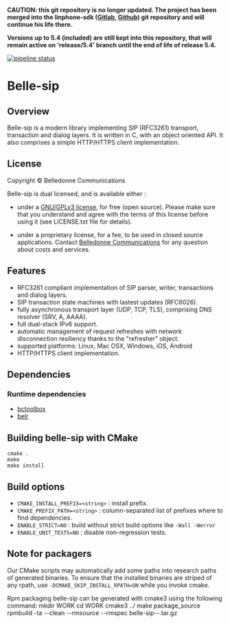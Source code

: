 **CAUTION: this git repository is no longer updated. The project has been merged into the linphone-sdk ([Gitlab](https://gitlab.linphone.org/BC/public/linphone-sdk), [Github](https://github.com/BelledonneCommunications/linphone-sdk)) git repository and will continue his life there.**

**Versions up to 5.4 (included) are still kept into this repository, that will remain active on 'release/5.4' branch until the end of life of release 5.4.**

[![pipeline status](https://gitlab.linphone.org/BC/public/belle-sip/badges/master/pipeline.svg)](https://gitlab.linphone.org/BC/public/belle-sip/commits/master)

Belle-sip
=========

Overview
--------

Belle-sip is a modern library implementing SIP (RFC3261) transport, transaction and dialog layers.
It is written in C, with an object oriented API.
It also comprises a simple HTTP/HTTPS client implementation.

License
-------

Copyright © Belledonne Communications

Belle-sip is dual licensed, and is available either :

 - under a [GNU/GPLv3 license](https://www.gnu.org/licenses/gpl-3.0.en.html), for free (open source). Please make sure that you understand and agree with the terms of this license before using it (see LICENSE.txt file for details).

 - under a proprietary license, for a fee, to be used in closed source applications. Contact [Belledonne Communications](https://www.linphone.org/contact) for any question about costs and services.

Features
--------

- RFC3261 compliant implementation of SIP parser, writer, transactions and dialog layers.
- SIP transaction state machines with lastest updates (RFC6026).
- fully asynchronous transport layer (UDP, TCP, TLS), comprising DNS resolver (SRV, A, AAAA).
- full dual-stack IPv6 support.
- automatic management of request refreshes with network disconnection resiliency thanks to the "refresher" object.
- supported platforms: Linux, Mac OSX, Windows, iOS, Android
- HTTP/HTTPS client implementation.

Dependencies
------------

### Runtime dependencies

- [bctoolbox](https://gitlab.linphone.org/BC/public/bctoolbox)
- [belr](https://gitlab.linphone.org/BC/public/belr)


Building belle-sip with CMake
-----------------------------

	cmake .
	make
	make install

Build options
-------------

* `CMAKE_INSTALL_PREFIX=<string>` : install prefix.
* `CMAKE_PREFIX_PATH=<string>`    : column-separated list of prefixes where to find dependencies.
* `ENABLE_STRICT=NO`              : build without strict build options like `-Wall -Werror`
* `ENABLE_UNIT_TESTS=NO`               : disable non-regression tests.


Note for packagers
------------------

Our CMake scripts may automatically add some paths into research paths of generated binaries.
To ensure that the installed binaries are striped of any rpath, use `-DCMAKE_SKIP_INSTALL_RPATH=ON`
while you invoke cmake.

Rpm packaging
belle-sip can be generated with cmake3 using the following command:
mkdir WORK
cd WORK
cmake3 ../
make package_source
rpmbuild -ta --clean --rmsource --rmspec belle-sip-<version>-<release>.tar.gz
